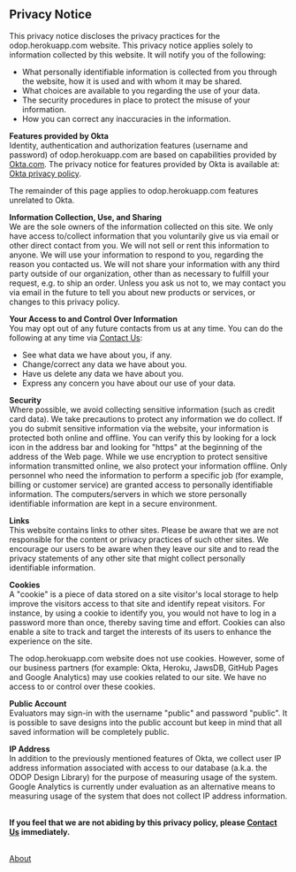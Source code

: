 ## Privacy Notice

This privacy notice discloses the privacy practices for the odop.herokuapp.com website. 
This privacy notice applies solely to information collected by this website. 
It will notify you of the following:   
* What personally identifiable information is collected from you through the website, how it is used and with whom it may be shared.
* What choices are available to you regarding the use of your data.
* The security procedures in place to protect the misuse of your information.
* How you can correct any inaccuracies in the information.   
   
**Features provided by Okta**   
Identity, authentication and authorization features (username and password) of odop.herokuapp.com are 
based on capabilities provided by [Okta.com](https://www.okta.com/).
The privacy notice for features provided by Okta is available at: [Okta privacy policy](https://www.okta.com/privacy-policy/).  

The remainder of this page applies to odop.herokuapp.com features unrelated to Okta.
   
**Information Collection, Use, and Sharing**   
We are the sole owners of the information collected on this site. 
We only have access to/collect information that you voluntarily give us via email or other direct contact from you. 
We will not sell or rent this information to anyone.
We will use your information to respond to you, regarding the reason you contacted us. 
We will not share your information with any third party outside of our organization, other than as necessary to fulfill your request, e.g. to ship an order.
Unless you ask us not to, we may contact you via email in the future to tell you about new products or services, or changes to this privacy policy.

**Your Access to and Control Over Information**   
You may opt out of any future contacts from us at any time. 
You can do the following at any time via [Contact Us](../ContactUs):
* See what data we have about you, if any.
* Change/correct any data we have about you.
* Have us delete any data we have about you.
* Express any concern you have about our use of your data.   

**Security**   
Where possible, we avoid collecting sensitive information (such as credit card data). 
We take precautions to protect any information we do collect. 
If you do submit sensitive information via the website, your information is protected both online and offline.
You can verify this by looking for a lock icon in the address bar and looking for "https" at the beginning of the address of the Web page.
While we use encryption to protect sensitive information transmitted online, we also protect your information offline. 
Only personnel who need the information to perform a specific job (for example, billing or customer service) are granted access to personally identifiable information. 
The computers/servers in which we store personally identifiable information are kept in a secure environment.

**Links**   
This website contains links to other sites. 
Please be aware that we are not responsible for the content or privacy practices of such other sites. 
We encourage our users to be aware when they leave our site and to read the privacy statements of any other site that might collect personally identifiable information.   

**Cookies**   
A "cookie" is a piece of data stored on a site visitor's local storage to help improve the visitors access to that site and identify repeat visitors. 
For instance, by using a cookie to identify you, you would not have to log in a password more than once, thereby saving time and effort. 
Cookies can also enable a site to track and target the interests of its users to enhance the experience on the site. 

The odop.herokuapp.com website does not use cookies. 
However, some of our business partners (for example: Okta, Heroku, JawsDB, GitHub Pages and Google Analytics) may use cookies related to our site.
We have no access to or control over these cookies.   

**Public Account**   
Evaluators may sign-in with the username "public" and password "public".
It is possible to save designs into the public account but keep in mind that all saved information will be completely public.   

**IP Address**   
In addition to the previously mentioned features of Okta,
we collect user IP address information associated with access to our database (a.k.a. the ODOP Design Library) 
for the purpose of measuring usage of the system.
Google Analytics is currently under evaluation as an alternative means to measuring usage of the system
that does not collect IP address information.

   
&nbsp;   
**If you feel that we are not abiding by this privacy policy, please [Contact Us](../ContactUs) immediately.**
   
&nbsp;   
[About](../)   
